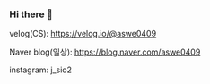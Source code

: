 ### Hi there 👋

velog(CS): https://velog.io/@aswe0409

Naver blog(일상): https://blog.naver.com/aswe0409

instagram: j_sio2

<!--
**aswe0409/aswe0409** is a ✨ _special_ ✨ repository because its `README.md` (this file) appears on your GitHub profile.

Here are some ideas to get you started:

- 🔭 I’m currently working on ...
- 🌱 I’m currently learning ...
- 👯 I’m looking to collaborate on ...
- 🤔 I’m looking for help with ...
- 💬 Ask me about ...
- 📫 How to reach me: ...
- 😄 Pronouns: ...
- ⚡ Fun fact: ...
-->
